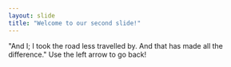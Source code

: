 ```yaml
---
layout: slide
title: "Welcome to our second slide!"
---
```

"And I; I took the road less travelled by. And that has made all the difference."
Use the left arrow to go back!
